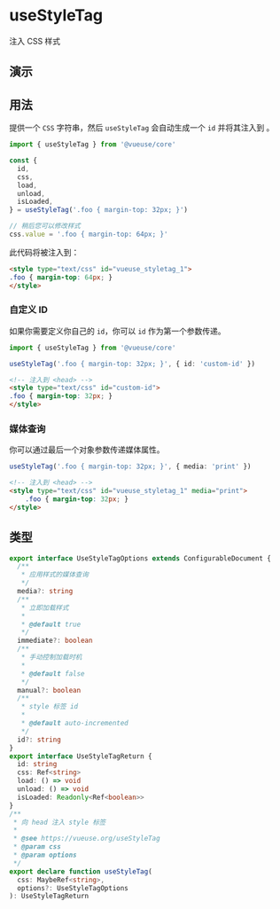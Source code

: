 # useStyleTag

注入 CSS 样式

## 演示

<demo src="./demo.vue" title="useShare" desc="向指定标签注入样式"></demo>

## 用法

提供一个 `CSS` 字符串，然后 `useStyleTag` 会自动生成一个 `id` 并将其注入到 <head/>。

```ts
import { useStyleTag } from '@vueuse/core'

const {
  id,
  css,
  load,
  unload,
  isLoaded,
} = useStyleTag('.foo { margin-top: 32px; }')

// 稍后您可以修改样式
css.value = '.foo { margin-top: 64px; }'
```

此代码将被注入到<head/>：

```html
<style type="text/css" id="vueuse_styletag_1">
.foo { margin-top: 64px; }
</style>
```

### 自定义 ID

如果你需要定义你自己的 `id`，你可以 `id` 作为第一个参数传递。

```ts
import { useStyleTag } from '@vueuse/core'

useStyleTag('.foo { margin-top: 32px; }', { id: 'custom-id' })
```

```html
<!-- 注入到 <head> -->
<style type="text/css" id="custom-id">
.foo { margin-top: 32px; }
</style>
```

### 媒体查询

你可以通过最后一个对象参数传递媒体属性。

```ts
useStyleTag('.foo { margin-top: 32px; }', { media: 'print' })
```

```html
<!-- 注入到 <head> -->
<style type="text/css" id="vueuse_styletag_1" media="print">
    .foo { margin-top: 32px; }
</style>
```

## 类型

```ts
export interface UseStyleTagOptions extends ConfigurableDocument {
  /**
   * 应用样式的媒体查询
   */
  media?: string
  /**
   * 立即加载样式
   *
   * @default true
   */
  immediate?: boolean
  /**
   * 手动控制加载时机
   *
   * @default false
   */
  manual?: boolean
  /**
   * style 标签 id
   *
   * @default auto-incremented
   */
  id?: string
}
export interface UseStyleTagReturn {
  id: string
  css: Ref<string>
  load: () => void
  unload: () => void
  isLoaded: Readonly<Ref<boolean>>
}
/**
 * 向 head 注入 style 标签
 *
 * @see https://vueuse.org/useStyleTag
 * @param css
 * @param options
 */
export declare function useStyleTag(
  css: MaybeRef<string>,
  options?: UseStyleTagOptions
): UseStyleTagReturn
```
